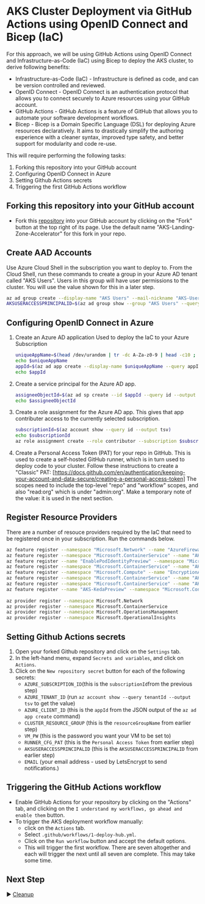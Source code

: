 # AKS Cluster Deployment via GitHub Actions using OpenID Connect and Bicep (IaC)

For this approach, we will be using GitHub Actions using OpenID Connect and Infrastructure-as-Code (IaC) using Bicep to deploy the AKS cluster, to derive following benefits:

* Infrastructure-as-Code (IaC) - Infrastructure is defined as code, and can be version controlled and reviewed. 
* OpenID Connect - OpenID Connect is an authentication protocol that allows you to connect securely to Azure resources using your GitHub account.
* GitHub Actions - GitHub Actions is a feature of GitHub that allows you to automate your software development workflows.
* Bicep - Bicep is a Domain Specific Language (DSL) for deploying Azure resources declaratively. It aims to drastically simplify the authoring experience with a cleaner syntax, improved type safety, and better support for modularity and code re-use.

This will require performing the following tasks:

1. Forking this repository into your GitHub account
2. Configuring OpenID Connect in Azure
3. Setting Github Actions secrets
4. Triggering the first GitHub Actions workflow

## Forking this repository into your GitHub account

* Fork this [repository](https://github.com/Azure/AKS-Landing-Zone-Accelerator) into your GitHub account by clicking on the "Fork" button at the top right of its page. Use the default name "AKS-Landing-Zone-Accelerator" for this fork in your repo.

## Create AAD Accounts

Use Azure Cloud Shell in the subscription you want to deploy to. From the Cloud Shell, run these commands to create a group in your Azure AD tenant called "AKS Users". Users in this group will have user permissions to the cluster. You will use the value shown for this in a later step.

```bash
az ad group create --display-name "AKS Users" --mail-nickname "AKS-Users"
AKSUSERACCESSPRINCIPALID=$(az ad group show --group "AKS Users" --query id --output tsv)
```

## Configuring OpenID Connect in Azure

1. Create an Azure AD application Used to deploy the IaC to your Azure Subscription

   ```bash
   uniqueAppName=$(head /dev/urandom | tr -dc A-Za-z0-9 | head -c10 ; echo '')
   echo $uniqueAppName
   appId=$(az ad app create --display-name $uniqueAppName --query appId --output tsv)
   echo $appId
   ```

2. Create a service principal for the Azure AD app.

   ```bash
   assigneeObjectId=$(az ad sp create --id $appId --query id --output tsv)
   echo $assigneeObjectId 
   ```

3. Create a role assignment for the Azure AD app. This gives that app contributer access to the currently selected subscription.

   ```bash
   subscriptionId=$(az account show --query id --output tsv)
   echo $subscriptionId
   az role assignment create --role contributor --subscription $subscriptionId --assignee-object-id  $assigneeObjectId --assignee-principal-type ServicePrincipal --scope /subscriptions/$subscriptionId
   ```

4. Create a Personal Access Token (PAT) for your repo in GitHub. This is used to create a self-hosted GitHub runner, which is in turn used to deploy code to your cluster. Follow these instructions to create a "Classic" PAT: [https://docs.github.com/en/authentication/keeping-your-account-and-data-secure/creating-a-personal-access-token] The scopes need to include the top-level "repo" and "workflow" scopes, and also "read:org" which is under "admin:org". Make a temporary note of the value: it is used in the next section.

## Register Resource Providers

There are a number of resouce providers required by the IaC that need to be registered once in your subscription. Run the commands below.

   ```bash
   az feature register --namespace "Microsoft.Network" --name "AzureFirewallBasic"
   az feature register --namespace "Microsoft.ContainerService" --name "AKS-AzureKeyVaultSecretsProvider"
   az feature register --name "EnablePodIdentityPreview" --namespace "Microsoft.ContainerService"
   az feature register --namespace "Microsoft.ContainerService" --name "AKS-AzureKeyVaultSecretsProvider"
   az feature register --namespace "Microsoft.Compute" --name "EncryptionAtHost"
   az feature register --namespace "Microsoft.ContainerService" --name "AKS-ExtensionManager"
   az feature register --namespace "Microsoft.ContainerService" --name "AKS-Dapr"
   az feature register --name "AKS-KedaPreview" --namespace "Microsoft.ContainerService"
            
   az provider register --namespace Microsoft.Network
   az provider register --namespace Microsoft.ContainerService
   az provider register --namespace Microsoft.OperationsManagement
   az provider register --namespace Microsoft.OperationalInsights
   ```

## Setting Github Actions secrets

1. Open your forked Github repository and click on the `Settings` tab.
2. In the left-hand menu, expand `Secrets and variables`, and click on `Actions`.
3. Click on the `New repository secret` button for each of the following secrets:
   * `AZURE_SUBSCRIPTION_ID`(this is the `subscriptionId`from the previous step)
   * `AZURE_TENANT_ID` (run `az account show --query tenantId --output tsv` to get the value)
   * `AZURE_CLIENT_ID` (this is the `appId` from the JSON output of the `az ad app create` command)
   * `CLUSTER_RESOURCE_GROUP` (this is the `resourceGroupName` from earlier step)
   * `VM_PW` (this is the password you want your VM to be set to)
   * `RUNNER_CFG_PAT` (this is the `Personal Access Token` from earlier step)
   * `AKSUSERACCESSPRINCIPALID` (this is the `AKSUSERACCESSPRINCIPALID` from earlier step)
   * `EMAIL` (your email address - used by LetsEncrypt to send notifications.)

## Triggering the GitHub Actions workflow

* Enable GitHub Actions for your repository by clicking on the "Actions" tab, and clicking on the `I understand my workflows, go ahead and enable them` button.
* To trigger the AKS deployment workflow manually:
  * click on the `Actions` tab.
  * Select `.github/workflows/1-deploy-hub.yml`.
  * Click on the `Run workflow` button and accept the default options.
  * This will trigger the first workflow. There are seven altogether and each will trigger the next until all seven are complete. This may take some time.

## Next Step

:arrow_forward: [Cleanup](./08-cleanup.md)
